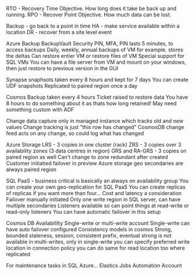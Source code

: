 
RTO - Recovery Time Objective. How long does it take be back up 
and running.
RPO - Recover Point Objective. How much data can be lost.

Backup - go back to a point in time
HA - make service available within a location
DR - recover from a site level event

Azure Backup
BackupVault
Security PIN, MFA, PIN lasts 5 minutes, to access backups
Daily, weekly, annual backups of VM for example.
stores the deltas
Can restore entier VM or restore files of VM
Special support for SQL VMs
You can have a file server from VM and mount on your windows,
then just restore to previous version in the GUI

Synapse snaphsots taken every 8 hours and kept for 7 days
You can create UDF snapshots
Replicated to paired region once a day

Cosmos
Backup taken every 4 hours
Ticket raised to restore data
You have 8 hours to do something about it as thats how
long retained!
May need something custom with ADF

Change data capture only in managed instance which tracks
old and new values
Change tracking is just "this row has changed"
CosmosDB change feed acts on any change, so could
log what has changed

Azure Storage 
LRS - 3 copies in one cluster (rack)
ZRS - 3 copies over 3 availability zones (3 data centres in region)
GRS and RA-GRS - 3 copies on paired region as well
Can't change to zone redundant after created
Customer initiatied failover in preview
Azure storage geo secondaries are always paired region

SQL PaaS - business critical is basically an always on
availability group
You can create your own geo-replication for SQL PaaS
You can create replicas of replicas if you want more than four...
Cost and latency a consideration
Failover manually initiated
Only one write region in SQL server, can have multiple secondaries
Listeners available so can point things at read-write 
or read-only listeners
You can have automatic failover in this setup

Cosmos DB Availabililty
Single-write or multi-write account
Single-write can have auto failover configured
Consistency models in cosmos
Strong, bounded staleness, session, consistent prefix, eventual
strong is not available in multi-writes, only in single-write
you can specify preferred write location in connection policy
you can do same for read location too where replicated

For maintenance tasks in SQL Azure...
Elastics Jobs
Automation Account





























